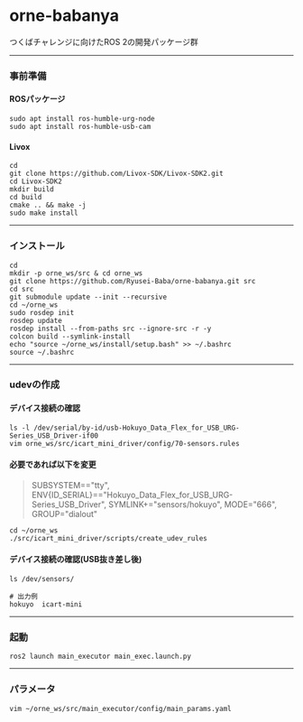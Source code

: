 # orne-babanya
つくばチャレンジに向けたROS 2の開発パッケージ群

---
### 事前準備
#### ROSパッケージ
```
sudo apt install ros-humble-urg-node
sudo apt install ros-humble-usb-cam
```
#### Livox
```
cd
git clone https://github.com/Livox-SDK/Livox-SDK2.git
cd Livox-SDK2
mkdir build
cd build
cmake .. && make -j
sudo make install
```

---
### インストール
```
cd 
mkdir -p orne_ws/src & cd orne_ws
git clone https://github.com/Ryusei-Baba/orne-babanya.git src
cd src
git submodule update --init --recursive
cd ~/orne_ws
sudo rosdep init
rosdep update
rosdep install --from-paths src --ignore-src -r -y
colcon build --symlink-install
echo "source ~/orne_ws/install/setup.bash" >> ~/.bashrc
source ~/.bashrc
```

---
### udevの作成
#### デバイス接続の確認
```
ls -l /dev/serial/by-id/usb-Hokuyo_Data_Flex_for_USB_URG-Series_USB_Driver-if00
vim orne_ws/src/icart_mini_driver/config/70-sensors.rules
```
#### 必要であれば以下を変更
> SUBSYSTEM=="tty", ENV{ID_SERIAL}=="Hokuyo_Data_Flex_for_USB_URG-Series_USB_Driver", SYMLINK+="sensors/hokuyo", MODE="666", GROUP="dialout"
```
cd ~/orne_ws
./src/icart_mini_driver/scripts/create_udev_rules
```
#### デバイス接続の確認(USB抜き差し後)
```
ls /dev/sensors/

# 出力例
hokuyo  icart-mini
```

---
### 起動
```
ros2 launch main_executor main_exec.launch.py
```

---
### パラメータ
```
vim ~/orne_ws/src/main_executor/config/main_params.yaml
```